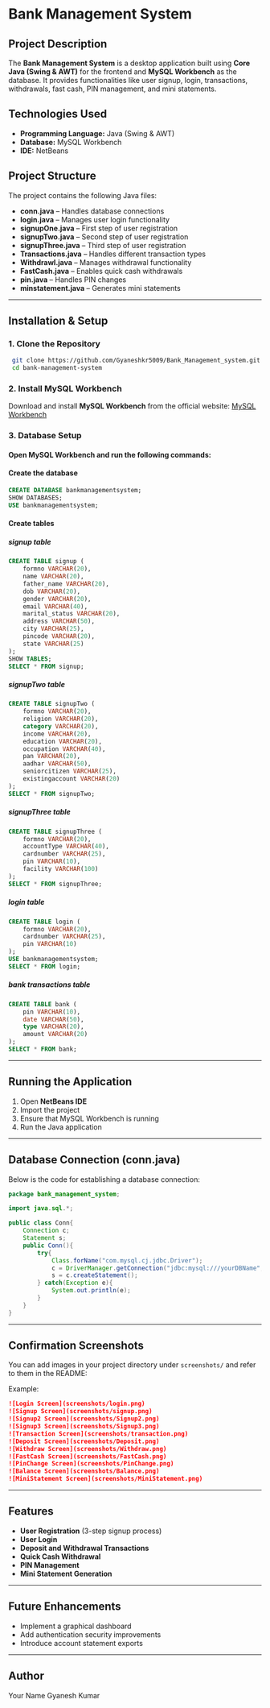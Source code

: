 # Bank Management System

## Project Description
The **Bank Management System** is a desktop application built using **Core Java (Swing & AWT)** for the frontend and **MySQL Workbench** as the database. It provides functionalities like user signup, login, transactions, withdrawals, fast cash, PIN management, and mini statements.

## Technologies Used
- **Programming Language:** Java (Swing & AWT)
- **Database:** MySQL Workbench
- **IDE:** NetBeans

## Project Structure
The project contains the following Java files:
- **conn.java** – Handles database connections
- **login.java** – Manages user login functionality
- **signupOne.java** – First step of user registration
- **signupTwo.java** – Second step of user registration
- **signupThree.java** – Third step of user registration
- **Transactions.java** – Handles different transaction types
- **Withdrawl.java** – Manages withdrawal functionality
- **FastCash.java** – Enables quick cash withdrawals
- **pin.java** – Handles PIN changes
- **minstatement.java** – Generates mini statements

---

## Installation & Setup
### 1. Clone the Repository
```sh
 git clone https://github.com/Gyaneshkr5009/Bank_Management_system.git
 cd bank-management-system
```

### 2. Install MySQL Workbench
Download and install **MySQL Workbench** from the official website: [MySQL Workbench](https://www.mysql.com/products/workbench/)

### 3. Database Setup
#### Open MySQL Workbench and run the following commands:

#### **Create the database**
```sql
CREATE DATABASE bankmanagementsystem;
SHOW DATABASES;
USE bankmanagementsystem;
```

#### **Create tables**

##### **signup table**
```sql
CREATE TABLE signup (
    formno VARCHAR(20),
    name VARCHAR(20),
    father_name VARCHAR(20),
    dob VARCHAR(20),
    gender VARCHAR(20),
    email VARCHAR(40),
    marital_status VARCHAR(20),
    address VARCHAR(50),
    city VARCHAR(25),
    pincode VARCHAR(20),
    state VARCHAR(25)
);
SHOW TABLES;
SELECT * FROM signup;
```

##### **signupTwo table**
```sql
CREATE TABLE signupTwo (
    formno VARCHAR(20),
    religion VARCHAR(20),
    category VARCHAR(20),
    income VARCHAR(20),
    education VARCHAR(20),
    occupation VARCHAR(40),
    pan VARCHAR(20),
    aadhar VARCHAR(50),
    seniorcitizen VARCHAR(25),
    existingaccount VARCHAR(20)
);
SELECT * FROM signupTwo;
```

##### **signupThree table**
```sql
CREATE TABLE signupThree (
    formno VARCHAR(20),
    accountType VARCHAR(40),
    cardnumber VARCHAR(25),
    pin VARCHAR(10),
    facility VARCHAR(100)
);
SELECT * FROM signupThree;
```

##### **login table**
```sql
CREATE TABLE login (
    formno VARCHAR(20),
    cardnumber VARCHAR(25),
    pin VARCHAR(10)
);
USE bankmanagementsystem;
SELECT * FROM login;
```

##### **bank transactions table**
```sql
CREATE TABLE bank (
    pin VARCHAR(10),
    date VARCHAR(50),
    type VARCHAR(20),
    amount VARCHAR(20)
);
SELECT * FROM bank;
```

---

## Running the Application
1. Open **NetBeans IDE**
2. Import the project
3. Ensure that MySQL Workbench is running
4. Run the Java application

---

## Database Connection (conn.java)
Below is the code for establishing a database connection:

```java
package bank_management_system;

import java.sql.*;  

public class Conn{
    Connection c;
    Statement s;
    public Conn(){  
        try{  
            Class.forName("com.mysql.cj.jdbc.Driver");  
            c = DriverManager.getConnection("jdbc:mysql:///yourDBName", "root", "Password");    
            s = c.createStatement(); 
        } catch(Exception e){ 
            System.out.println(e);
        }  
    }  
}  
```

---

## Confirmation Screenshots
You can add images in your project directory under `screenshots/` and refer to them in the README:

Example:
```md
![Login Screen](screenshots/login.png)
![Signup Screen](screenshots/signup.png)
![Signup2 Screen](screenshots/Signup2.png)
![Signup3 Screen](screenshots/Signup3.png)
![Transaction Screen](screenshots/transaction.png)
![Deposit Screen](screenshots/Deposit.png)
![Withdraw Screen](screenshots/Withdraw.png)
![FastCash Screen](screenshots/FastCash.png)
![PinChange Screen](screenshots/PinChange.png)
![Balance Screen](screenshots/Balance.png)
![MiniStatement Screen](screenshots/MiniStatement.png)
```

---

## Features
- **User Registration** (3-step signup process)
- **User Login**
- **Deposit and Withdrawal Transactions**
- **Quick Cash Withdrawal**
- **PIN Management**
- **Mini Statement Generation**

---

## Future Enhancements
- Implement a graphical dashboard
- Add authentication security improvements
- Introduce account statement exports

---

## Author
Your Name Gyanesh Kumar

